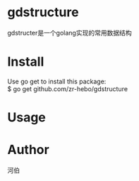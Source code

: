 # gdstructure
gdstructer是一个golang实现的常用数据结构

# Install

Use go get to install this package:<br>
$ go get github.com/zr-hebo/gdstructure

# Usage

# Author
河伯
